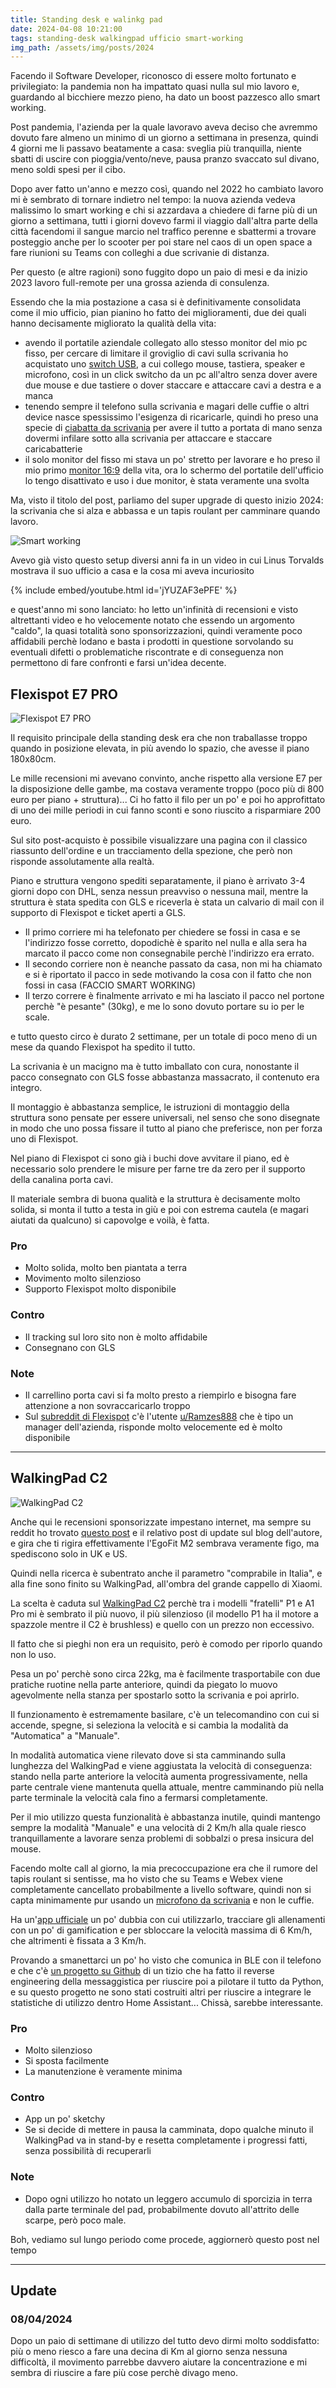 ```yaml
---
title: Standing desk e walinkg pad
date: 2024-04-08 10:21:00
tags: standing-desk walkingpad ufficio smart-working
img_path: /assets/img/posts/2024
---
```

Facendo il Software Developer, riconosco di essere molto fortunato e privilegiato: la pandemia non ha impattato quasi nulla sul mio lavoro e, guardando al bicchiere mezzo pieno, ha dato un boost pazzesco allo smart working.

Post pandemia, l'azienda per la quale lavoravo aveva deciso che avremmo dovuto fare almeno un minimo di un giorno a settimana in presenza, quindi 4 giorni me li passavo beatamente a casa: sveglia più tranquilla, niente sbatti di uscire con pioggia/vento/neve, pausa pranzo svaccato sul divano, meno soldi spesi per il cibo.

Dopo aver fatto un'anno e mezzo così, quando nel 2022 ho cambiato lavoro mi è sembrato di tornare indietro nel tempo: la nuova azienda vedeva malissimo lo smart working e chi si azzardava a chiedere di farne più di un giorno a settimana, tutti i giorni dovevo farmi il viaggio dall'altra parte della città facendomi il sangue marcio nel traffico perenne e sbattermi a trovare posteggio anche per lo scooter per poi stare nel caos di un open space a fare riunioni su Teams con colleghi a due scrivanie di distanza.

Per questo (e altre ragioni) sono fuggito dopo un paio di mesi e da inizio 2023 lavoro full-remote per una grossa azienda di consulenza.

Essendo che la mia postazione a casa si è definitivamente consolidata come il mio ufficio, pian pianino ho fatto dei miglioramenti, due dei quali hanno decisamente migliorato la qualità della vita:
- avendo il portatile aziendale collegato allo stesso monitor del mio pc fisso, per cercare di limitare il groviglio di cavi sulla scrivania ho acquistato uno [switch USB](https://amzn.to/3Vs7YoX), a cui collego mouse, tastiera, speaker e microfono, così in un click switcho da un pc all'altro senza dover avere due mouse e due tastiere o dover staccare e attaccare cavi a destra e a manca
- tenendo sempre il telefono sulla scrivania e magari delle cuffie o altri device nasce spessissimo l'esigenza di ricaricarle, quindi ho preso una specie di [ciabatta da scrivania](https://amzn.to/3VxQPdr) per avere il tutto a portata di mano senza dovermi infilare sotto alla scrivania per attaccare e staccare caricabatterie
- il solo monitor del fisso mi stava un po' stretto per lavorare e ho preso il mio primo [monitor 16:9](https://amzn.to/4a7i0R0) della vita, ora lo schermo del portatile dell'ufficio lo tengo disattivato e uso i due monitor, è stata veramente una svolta

Ma, visto il titolo del post, parliamo del super upgrade di questo inizio 2024: la scrivania che si alza e abbassa e un tapis roulant per camminare quando lavoro.

![Smart working](smart_working.jpg)

Avevo già visto questo setup diversi anni fa in un video in cui Linus Torvalds mostrava il suo ufficio a casa e la cosa mi aveva incuriosito

{% include embed/youtube.html id='jYUZAF3ePFE' %}

e quest'anno mi sono lanciato: ho letto un'infinità di recensioni e visto altrettanti video e ho velocemente notato che essendo un argomento "caldo", la quasi totalità sono sponsorizzazioni, quindi veramente poco affidabili perchè lodano e basta i prodotti in questione sorvolando su eventuali difetti o problematiche riscontrate e di conseguenza non permettono di fare confronti e farsi un'idea decente.

## Flexispot E7 PRO

![Flexispot E7 PRO](flexispote7pro.avif)

Il requisito principale della standing desk era che non traballasse troppo quando in posizione elevata, in più avendo lo spazio, che avesse il piano 180x80cm.

Le mille recensioni mi avevano convinto, anche rispetto alla versione E7 per la disposizione delle gambe, ma costava veramente troppo (poco più di 800 euro per piano + struttura)... Ci ho fatto il filo per un po' e poi ho approfittato di uno dei mille periodi in cui fanno sconti e sono riuscito a risparmiare 200 euro.

Sul sito post-acquisto è possibile visualizzare una pagina con il classico riassunto dell'ordine e un tracciamento della spezione, che però non risponde assolutamente alla realtà.

Piano e struttura vengono spediti separatamente, il piano è arrivato 3-4 giorni dopo con DHL, senza nessun preavviso o nessuna mail, mentre la struttura è stata spedita con GLS e riceverla è stata un calvario di mail con il supporto di Flexispot e ticket aperti a GLS.

- Il primo corriere mi ha telefonato per chiedere se fossi in casa e se l'indirizzo fosse corretto, dopodichè è sparito nel nulla e alla sera ha marcato il pacco come non consegnabile perchè l'indirizzo era errato.
- Il secondo corriere non è neanche passato da casa, non mi ha chiamato e si è riportato il pacco in sede motivando la cosa con il fatto che non fossi in casa (FACCIO SMART WORKING)
- Il terzo correre è finalmente arrivato e mi ha lasciato il pacco nel portone perchè "è pesante" (30kg), e me lo sono dovuto portare su io per le scale.

e tutto questo circo è durato 2 settimane, per un totale di poco meno di un mese da quando Flexispot ha spedito il tutto.

La scrivania è un macigno ma è tutto imballato con cura, nonostante il pacco consegnato con GLS fosse abbastanza massacrato, il contenuto era integro.

Il montaggio è abbastanza semplice, le istruzioni di montaggio della struttura sono pensate per essere universali, nel senso che sono disegnate in modo che uno possa fissare il tutto al piano che preferisce, non per forza uno di Flexispot.

Nel piano di Flexispot ci sono già i buchi dove avvitare il piano, ed è necessario solo prendere le misure per farne tre da zero per il supporto della canalina porta cavi.

Il materiale sembra di buona qualità e la struttura è decisamente molto solida, si monta il tutto a testa in giù e poi con estrema cautela (e magari aiutati da qualcuno) si capovolge e voilà, è fatta.

### Pro
- Molto solida, molto ben piantata a terra
- Movimento molto silenzioso
- Supporto Flexispot molto disponibile

### Contro
- Il tracking sul loro sito non è molto affidabile
- Consegnano con GLS

### Note
- Il carrellino porta cavi si fa molto presto a riempirlo e bisogna fare attenzione a non sovraccaricarlo troppo
- Sul [subreddit di Flexispot](https://www.reddit.com/r/FlexiSpot_Official/) c'è l'utente [u/Ramzes888](https://www.reddit.com/user/Ramzes888) che è tipo un manager dell'azienda, risponde molto velocemente ed è molto disponibile

---

## WalkingPad C2

![WalkingPad C2](walkingpadc2.webp)

Anche qui le recensioni sponsorizzate impestano internet, ma sempre su reddit ho trovato [questo post](https://www.reddit.com/r/treadmills/comments/v5l30p/walking_desks_how_bad_are_the_cheaps_vs_the/) e il relativo post di update sul blog dell'autore, e gira che ti rigira effettivamente l'EgoFit M2 sembrava veramente figo, ma spediscono solo in UK e US.

Quindi nella ricerca è subentrato anche il parametro "comprabile in Italia", e alla fine sono finito su WalkingPad, all'ombra del grande cappello di Xiaomi.

La scelta è caduta sul [WalkingPad C2](https://amzn.to/3PSf96r) perchè tra i modelli "fratelli" P1 e A1 Pro mi è sembrato il più nuovo, il più silenzioso (il modello P1 ha il motore a spazzole mentre il C2 è brushless) e quello con un prezzo non eccessivo.

Il fatto che si pieghi non era un requisito, però è comodo per riporlo quando non lo uso.

Pesa un po' perchè sono circa 22kg, ma è facilmente trasportabile con due pratiche ruotine nella parte anteriore, quindi da piegato lo muovo agevolmente nella stanza per spostarlo sotto la scrivania e poi aprirlo.

Il funzionamento è estremamente basilare, c'è un telecomandino con cui si accende, spegne, si seleziona la velocità e si cambia la modalità da "Automatica" a "Manuale".

In modalità automatica viene rilevato dove si sta camminando sulla lunghezza del WalkingPad e viene aggiustata la velocità di conseguenza: stando nella parte anteriore la velocità aumenta progressivamente, nella parte centrale viene mantenuta quella attuale, mentre camminando più nella parte terminale la velocità cala fino a fermarsi completamente.

Per il mio utilizzo questa funzionalità è abbastanza inutile, quindi mantengo sempre la modalità "Manuale" e una velocità di 2 Km/h alla quale riesco tranquillamente a lavorare senza problemi di sobbalzi o presa insicura del mouse.

Facendo molte call al giorno, la mia precoccupazione era che il rumore del tapis roulant si sentisse, ma ho visto che su Teams e Webex viene completamente cancellato probabilmente a livello software, quindi non si capta minimamente pur usando un [microfono da scrivania](https://amzn.to/4av2QFh) e non le cuffie.

Ha un'[app ufficiale](https://play.google.com/store/apps/details?id=com.kingsmith.xiaojin) un po' dubbia con cui utilizzarlo, tracciare gli allenamenti con un po' di gamification e per sbloccare la velocità massima di 6 Km/h, che altrimenti è fissata a 3 Km/h.

Provando a smanettarci un po' ho visto che comunica in BLE con il telefono e che c'è [un progetto su Github](https://github.com/ph4r05/ph4-walkingpad) di un tizio che ha fatto il reverse engineering della messaggistica per riuscire poi a pilotare il tutto da Python, e su questo progetto ne sono stati costruiti altri per riuscire a integrare le statistiche di utilizzo dentro Home Assistant... Chissà, sarebbe interessante.

### Pro
- Molto silenzioso
- Si sposta facilmente
- La manutenzione è veramente minima

### Contro
- App un po' sketchy
- Se si decide di mettere in pausa la camminata, dopo qualche minuto il WalkingPad va in stand-by e resetta completamente i progressi fatti, senza possibilità di recuperarli

### Note
- Dopo ogni utilizzo ho notato un leggero accumulo di sporcizia in terra dalla parte terminale del pad, probabilmente dovuto all'attrito delle scarpe, però poco male.

Boh, vediamo sul lungo periodo come procede, aggiornerò questo post nel tempo

---

## Update
### 08/04/2024
Dopo un paio di settimane di utilizzo del tutto devo dirmi molto soddisfatto: più o meno riesco a fare una decina di Km al giorno senza nessuna difficoltà, il movimento parrebbe davvero aiutare la concentrazione e mi sembra di riuscire a fare più cose perchè divago meno.

